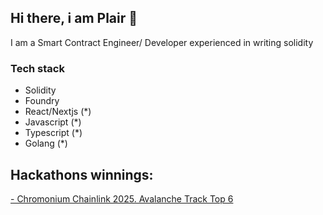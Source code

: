 ## Hi there, i am Plair 👋


I am a Smart Contract Engineer/ Developer   experienced in writing solidity 

### Tech stack
- Solidity
- Foundry
- React/Nextjs (*)
- Javascript (*)
- Typescript (*)
- Golang (*)



## Hackathons winnings:
[- Chromonium Chainlink 2025. Avalanche Track Top 6](https://devfolio.co/projects/edenprotocol-9f54)




